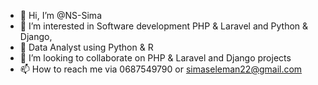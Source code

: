 - 👋 Hi, I’m @NS-Sima
- 👀 I’m interested in Software development PHP & Laravel and Python & Django,
- 🌱 Data Analyst using Python & R
- 💞️ I’m looking to collaborate on PHP & Laravel and Django projects
- 📫 How to reach me via 0687549790 or simaseleman22@gmail.com

<!---
NS-Sima/NS-Sima is a ✨ special ✨ repository because its `README.md` (this file) appears on your GitHub profile.
You can click the Preview link to take a look at your changes.
--->
